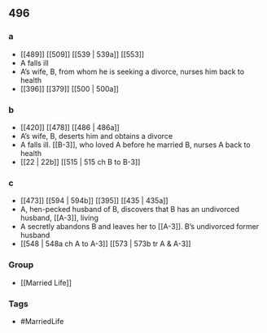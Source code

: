 ## 496
### a
- [[489]] [[509]] [[539 | 539a]] [[553]] 
- A falls ill
- A’s wife, B, from whom he is seeking a divorce, nurses him back to health
- [[396]] [[379]] [[500 | 500a]] 

### b
- [[420]] [[478]] [[486 | 486a]] 
- A’s wife, B, deserts him and obtains a divorce
- A falls ill. [[B-3]], who loved A before he married B, nurses A back to health
- [[22 | 22b]] [[515 | 515 ch B to B-3]] 

### c
- [[473]] [[594 | 594b]] [[395]] [[435 | 435a]] 
- A, hen-pecked husband of B, discovers that B has an undivorced husband, [[A-3]], living
- A secretly abandons B and leaves her to [[A-3]]. B’s undivorced former husband
- [[548 | 548a ch A to A-3]] [[573 | 573b tr A &amp; A-3]] 


### Group
- [[Married Life]]

### Tags
- #MarriedLife

